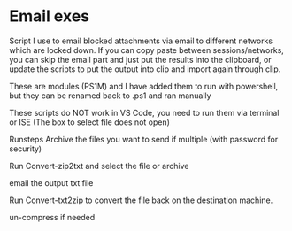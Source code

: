 # Email exes
 Script I use to email blocked attachments via email to different networks which are locked down.  If you can copy paste between sessions/networks, you can skip the email part and just put the results into the clipboard, or update the scripts to put the output into clip and import again through clip.
 
 
 These are modules (PS1M) and I have added them to run with powershell, but they can be renamed back to .ps1 and ran manually
 
 These scripts do NOT work in VS Code,  you need to run them via terminal or ISE (The box to select file does not open)
 
 Runsteps
 Archive the files you want to send if multiple (with password for security)

Run Convert-zip2txt and select the file or archive

email the output txt file

Run Convert-txt2zip to convert the file back on the destination machine.

un-compress if needed
